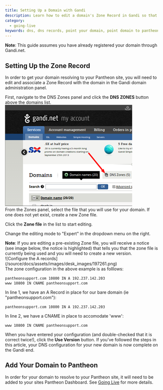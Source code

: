 ```yaml
---
title: Setting Up a Domain with Gandi
description: Learn how to edit a domain's Zone Record in Gandi so that it resolves to your Pantheon Drupal or WordPress site.
category:
  - going-live
keywords: dns, dns records, point your domain, point domain to pantheon, pointing your domain to your pantheon site, dns host, dns configuration, add domain to a site, gandi, point gandi domain to pantheon, redirect gandi domain to pantheon, gandi domain dns, zone, zone record, gandi zone record, dns zones
---
```

<div class="alert alert-info" role="alert">
<strong>Note</strong>: This guide assumes you have already registered your domain through Gandi.net.</div>

## Setting Up the Zone Record
In order to get your domain resolving to your Pantheon site, you will need to edit and associate a Zone Record with the domain in the Gandi domain administration panel.

First, navigate to the DNS Zones panel and click the **DNS ZONES** button above the domains list.<br />
![](/source/docs/assets/images/desk_images/197253.png)<br />
From the Zones panel, select the file that you will use for your domain. If one does not yet exist, create a new Zone file.

Click the **Zone file** in the list to start editing.

Change the editing mode to "Expert" in the dropdown menu on the right.

<div class="alert alert-warning" role="alert">
<strong>Note</strong>: If you are editing a pre-existing Zone file, you will receive a notice (see image below, the notice is highlighted) that tells you that the zone file is currently being used and you will need to create a new version.</div>
![Configure the A records](/source/docs/assets/images/desk_images/197261.png)<br />
The zone configuration in the above example is as folllows:

    pantheonsupport.com 10800 IN A 192.237.142.203
    www 10800 IN CNAME pantheonsupport.com

In line 1, we have an A Record in place for our bare domain (ie "pantheonsupport.com"):

    pantheonsupport.com 10800 IN A 192.237.142.203

In line 2, we have a CNAME in place to accomodate 'www':

    www 10800 IN CNAME pantheonsupport.com

When you have entered your configuration (and double-checked that it is correct twice!), click the **Use Version** button. If you've followed the steps in this article, your DNS configuration for your new domain is now complete on the Gandi end.

## Add Your Domain to Pantheon

In order for your domain to resolve to your Pantheon site, it will need to be added to your sites Pantheon Dashboard. See [Going Live](/docs/articles/going-live) for more details.
